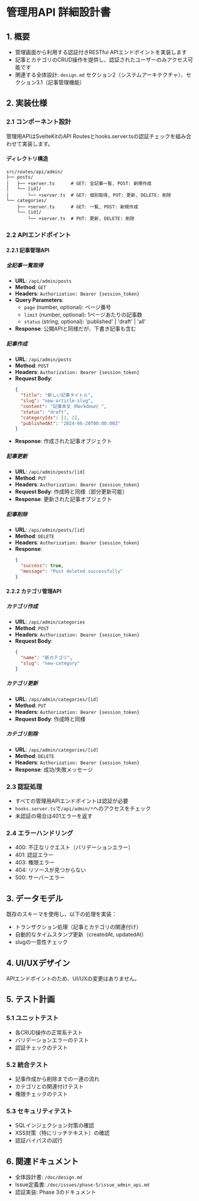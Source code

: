 # 管理用API 詳細設計書

## 1. 概要

- 管理画面から利用する認証付きRESTful APIエンドポイントを実装します
- 記事とカテゴリのCRUD操作を提供し、認証されたユーザーのみアクセス可能です
- 関連する全体設計: `design.md` セクション2（システムアーキテクチャ）、セクション3.1（記事管理機能）

## 2. 実装仕様

### 2.1 コンポーネント設計

管理用APIはSvelteKitのAPI Routesとhooks.server.tsの認証チェックを組み合わせて実装します。

#### ディレクトリ構造
```
src/routes/api/admin/
├── posts/
│   ├── +server.ts      # GET: 全記事一覧, POST: 新規作成
│   └── [id]/
│       └── +server.ts  # GET: 個別取得, PUT: 更新, DELETE: 削除
└── categories/
    ├── +server.ts      # GET: 一覧, POST: 新規作成
    └── [id]/
        └── +server.ts  # PUT: 更新, DELETE: 削除
```

### 2.2 APIエンドポイント

#### 2.2.1 記事管理API

##### 全記事一覧取得
- **URL**: `/api/admin/posts`
- **Method**: `GET`
- **Headers**: `Authorization: Bearer {session_token}`
- **Query Parameters**:
  - `page` (number, optional): ページ番号
  - `limit` (number, optional): 1ページあたりの記事数
  - `status` (string, optional): 'published' | 'draft' | 'all'
- **Response**: 公開APIと同様だが、下書き記事も含む

##### 記事作成
- **URL**: `/api/admin/posts`
- **Method**: `POST`
- **Headers**: `Authorization: Bearer {session_token}`
- **Request Body**:
  ```json
  {
    "title": "新しい記事タイトル",
    "slug": "new-article-slug",
    "content": "記事本文（Markdown）",
    "status": "draft",
    "categoryIds": [1, 2],
    "publishedAt": "2024-06-20T00:00:00Z"
  }
  ```
- **Response**: 作成された記事オブジェクト

##### 記事更新
- **URL**: `/api/admin/posts/[id]`
- **Method**: `PUT`
- **Headers**: `Authorization: Bearer {session_token}`
- **Request Body**: 作成時と同様（部分更新可能）
- **Response**: 更新された記事オブジェクト

##### 記事削除
- **URL**: `/api/admin/posts/[id]`
- **Method**: `DELETE`
- **Headers**: `Authorization: Bearer {session_token}`
- **Response**: 
  ```json
  {
    "success": true,
    "message": "Post deleted successfully"
  }
  ```

#### 2.2.2 カテゴリ管理API

##### カテゴリ作成
- **URL**: `/api/admin/categories`
- **Method**: `POST`
- **Headers**: `Authorization: Bearer {session_token}`
- **Request Body**:
  ```json
  {
    "name": "新カテゴリ",
    "slug": "new-category"
  }
  ```

##### カテゴリ更新
- **URL**: `/api/admin/categories/[id]`
- **Method**: `PUT`
- **Headers**: `Authorization: Bearer {session_token}`
- **Request Body**: 作成時と同様

##### カテゴリ削除
- **URL**: `/api/admin/categories/[id]`
- **Method**: `DELETE`
- **Headers**: `Authorization: Bearer {session_token}`
- **Response**: 成功/失敗メッセージ

### 2.3 認証処理

- すべての管理用APIエンドポイントは認証が必要
- `hooks.server.ts`で`/api/admin/*`へのアクセスをチェック
- 未認証の場合は401エラーを返す

### 2.4 エラーハンドリング

- 400: 不正なリクエスト（バリデーションエラー）
- 401: 認証エラー
- 403: 権限エラー
- 404: リソースが見つからない
- 500: サーバーエラー

## 3. データモデル

既存のスキーマを使用し、以下の処理を実装：
- トランザクション処理（記事とカテゴリの関連付け）
- 自動的なタイムスタンプ更新（createdAt, updatedAt）
- slugの一意性チェック

## 4. UI/UXデザイン

APIエンドポイントのため、UI/UXの変更はありません。

## 5. テスト計画

### 5.1 ユニットテスト
- 各CRUD操作の正常系テスト
- バリデーションエラーのテスト
- 認証チェックのテスト

### 5.2 統合テスト
- 記事作成から削除までの一連の流れ
- カテゴリとの関連付けテスト
- 権限チェックのテスト

### 5.3 セキュリティテスト
- SQLインジェクション対策の確認
- XSS対策（特にリッチテキスト）の確認
- 認証バイパスの試行

## 6. 関連ドキュメント

- 全体設計書: `/doc/design.md`
- Issue定義書: `/doc/issues/phase-5/issue_admin_api.md`
- 認証実装: Phase 3のドキュメント